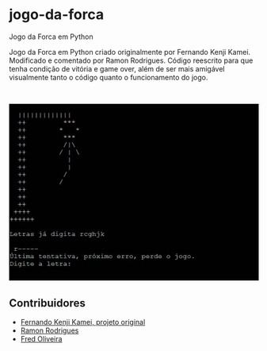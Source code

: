 # jogo-da-forca
Jogo da Forca em Python

<p>Jogo da Forca em Python criado originalmente por Fernando Kenji Kamei. 
Modificado e comentado por Ramon Rodrigues.
Código reescrito para que tenha condição de vitória e game over, além de ser mais amigável visualmente tanto o código quanto o funcionamento do jogo.</p>

</br>

![Alt text](/hangmanGame/img/forca.jpg?raw=true "Jogo da forca desenvolvido em Python")
</br>

## Contribuidores
* [Fernando Kenji Kamei, projeto original](https://www.youtube.com/user/fkenjikamei/videos?sort=dd&shelf_id=0&view=0)
* [Ramon Rodrigues](https://github.com/ayerdio)
* [Fred Oliveira](https://github.com/guimaraf)